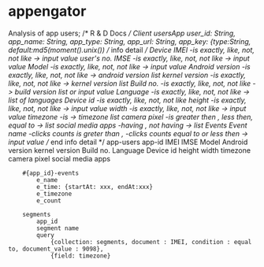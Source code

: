 # appengator
Analysis of app users;
/* R & D Docs */
Client
	usersApp
		user_id: String,
	    app_name: String,
	    app_type: String,
	    app_url: String,
	    app_key: {type:String, default:md5(moment().unix())
	    /* info detail */
		Device
			IMEI  	-is exactly, like, not, not like -> input value user's no.
			IMSE 	-is exactly, like, not, not like -> input value
			Model	-is exactly, like, not, not like -> input value
			Android version	-is exactly, like, not, not like -> android version list
			kernel version 	-is exactly, like, not, not like -> kernel version list
			Build no. -is exactly, like, not, not like -> build  version list or input value
			Language  -is exactly, like, not, not like -> list of languages
			Device id -is exactly, like, not, not like
			height -is exactly, like, not, not like -> input value 
			width  -is exactly, like, not, not like -> input value
			timezone -is -> timezone list
			camera pixel -is greater then , less then, equal to -> list
			social media apps -having , not having -> list
		Events
			Event name -clicks counts is greter than , -clicks counts equal to or less then -> input value
		/* end info detail */
		app-users
			app-id
			IMEI
			IMSE
			Model
			Android version
			kernel version
			Build no.
			Language
			Device id
			height
			width
			timezone
			camera pixel
			social media apps	

		#{app_id}-events
			e_name
			e_time: {startAt: xxx, endAt:xxx}
			e_timezone
			e_count

		segments
			app_id
			segment name
			query 
				{collection: segments, document : IMEI, condition : equal to, document_value : 9098},
				{field: timezone} 




